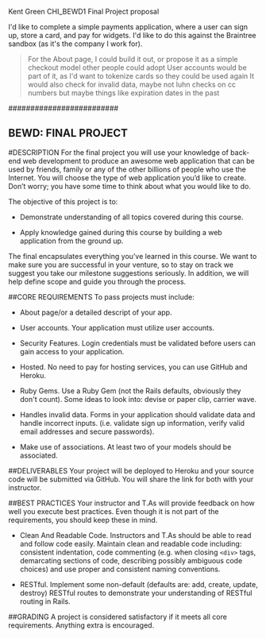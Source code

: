 Kent Green CHI_BEWD1 Final Project proposal

I'd like to complete a simple payments application, where a user can sign up, store a card, and pay for widgets. I'd like to do this against the Braintree sandbox (as it's the company I work for). 
> For the About page, I could build it out, or propose it as a simple checkout model other people could adopt
> User accounts would be part of it, as I'd want to tokenize cards so they could be used again
> It would also check for invalid data, maybe not luhn checks on cc numbers but maybe things like expiration dates in the past









#########################

BEWD: FINAL PROJECT
--------

#DESCRIPTION
For the final project you will use your knowledge of back-end web development to produce an awesome web application that can be used by friends, family or any of the other billions of people who use the Internet. You will choose the type of web application you’d like to create. Don’t worry; you have some time to think about what you would like to do.

The objective of this project is to:

- Demonstrate understanding of all topics covered during this course.

- Apply knowledge gained during this course by building a web application from the ground up.

The final encapsulates everything you’ve learned in this course. We want to make sure you are successful in your venture, so to stay on track we suggest you take our milestone suggestions seriously. In addition, we will help define scope and guide you through the process.


##CORE REQUIREMENTS
To pass projects must include:

- About page/or a detailed descript of your app.

- User accounts. Your application must utilize user accounts.

-   Security Features. Login credentials must be validated before users can gain access to your application. 

-   Hosted. No need to pay for hosting services, you can use GitHub and Heroku. 

-   Ruby Gems. Use a Ruby Gem (not the Rails defaults, obviously they don't count). Some ideas to look into: devise or paper clip, carrier wave.

-   Handles invalid data. Forms in your application should validate data and handle incorrect inputs. (i.e. validate sign up information, verify valid email addresses and secure passwords).

-   Make use of associations. At least two of your models should be associated.


##DELIVERABLES
Your project will be deployed to Heroku and your source code will be submitted via GitHub. You will share the link for both with your instructor.

##BEST PRACTICES
Your instructor and T.As will provide feedback on how well you execute best practices. Even though it is not part of the requirements, you should keep these in mind. 

* Clean And Readable Code. Instructors and T.As should be able to read and follow code easily.  Maintain clean and readable code including: consistent indentation, code commenting (e.g. when closing ```<div>``` tags, demarcating sections of code, describing possibly ambiguous code choices) and use proper and consistent naming conventions.

* RESTful. Implement some non-default (defaults are: add, create, update, destroy) RESTful routes to demonstrate your understanding of RESTful routing in Rails.


##GRADING
A project is considered satisfactory if it meets all core requirements. Anything extra is encouraged. 
